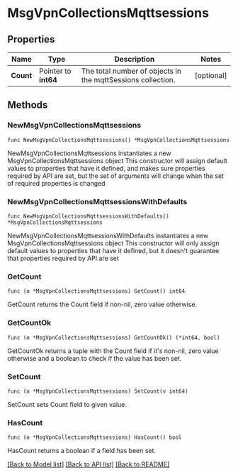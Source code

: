 # MsgVpnCollectionsMqttsessions

## Properties

Name | Type | Description | Notes
------------ | ------------- | ------------- | -------------
**Count** | Pointer to **int64** | The total number of objects in the mqttSessions collection. | [optional] 

## Methods

### NewMsgVpnCollectionsMqttsessions

`func NewMsgVpnCollectionsMqttsessions() *MsgVpnCollectionsMqttsessions`

NewMsgVpnCollectionsMqttsessions instantiates a new MsgVpnCollectionsMqttsessions object
This constructor will assign default values to properties that have it defined,
and makes sure properties required by API are set, but the set of arguments
will change when the set of required properties is changed

### NewMsgVpnCollectionsMqttsessionsWithDefaults

`func NewMsgVpnCollectionsMqttsessionsWithDefaults() *MsgVpnCollectionsMqttsessions`

NewMsgVpnCollectionsMqttsessionsWithDefaults instantiates a new MsgVpnCollectionsMqttsessions object
This constructor will only assign default values to properties that have it defined,
but it doesn't guarantee that properties required by API are set

### GetCount

`func (o *MsgVpnCollectionsMqttsessions) GetCount() int64`

GetCount returns the Count field if non-nil, zero value otherwise.

### GetCountOk

`func (o *MsgVpnCollectionsMqttsessions) GetCountOk() (*int64, bool)`

GetCountOk returns a tuple with the Count field if it's non-nil, zero value otherwise
and a boolean to check if the value has been set.

### SetCount

`func (o *MsgVpnCollectionsMqttsessions) SetCount(v int64)`

SetCount sets Count field to given value.

### HasCount

`func (o *MsgVpnCollectionsMqttsessions) HasCount() bool`

HasCount returns a boolean if a field has been set.


[[Back to Model list]](../README.md#documentation-for-models) [[Back to API list]](../README.md#documentation-for-api-endpoints) [[Back to README]](../README.md)


